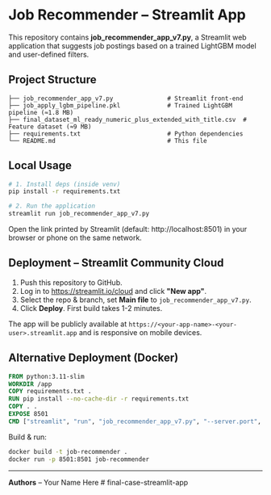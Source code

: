 # Job Recommender – Streamlit App

This repository contains **job_recommender_app_v7.py**, a Streamlit web application that suggests job postings based on a trained LightGBM model and user-defined filters.

## Project Structure

```
├── job_recommender_app_v7.py               # Streamlit front-end
├── job_apply_lgbm_pipeline.pkl             # Trained LightGBM pipeline (≈1.8 MB)
├── final_dataset_ml_ready_numeric_plus_extended_with_title.csv  # Feature dataset (≈9 MB)
├── requirements.txt                        # Python dependencies
└── README.md                               # This file
```

## Local Usage

```bash
# 1. Install deps (inside venv)
pip install -r requirements.txt

# 2. Run the application
streamlit run job_recommender_app_v7.py
```

Open the link printed by Streamlit (default: http://localhost:8501) in your browser or phone on the same network.

## Deployment – Streamlit Community Cloud

1. Push this repository to GitHub.
2. Log in to https://streamlit.io/cloud and click **"New app"**.
3. Select the repo & branch, set **Main file** to `job_recommender_app_v7.py`.
4. Click **Deploy**. First build takes 1-2 minutes.

The app will be publicly available at `https://<your-app-name>-<your-user>.streamlit.app` and is responsive on mobile devices.

## Alternative Deployment (Docker)

```dockerfile
FROM python:3.11-slim
WORKDIR /app
COPY requirements.txt .
RUN pip install --no-cache-dir -r requirements.txt
COPY . .
EXPOSE 8501
CMD ["streamlit", "run", "job_recommender_app_v7.py", "--server.port", "8501", "--server.address", "0.0.0.0"]
```

Build & run:
```bash
docker build -t job-recommender .
docker run -p 8501:8501 job-recommender
```

---
**Authors** – Your Name Here #   f i n a l - c a s e - s t r e a m l i t - a p p  
 